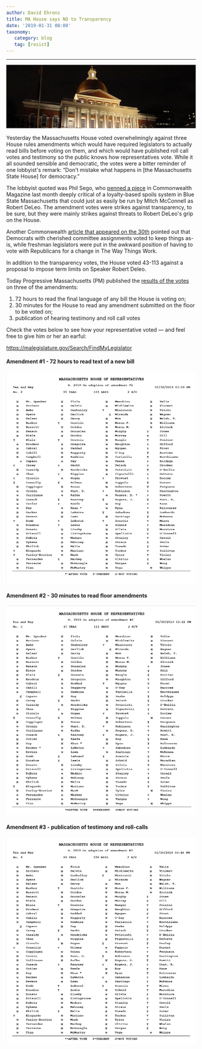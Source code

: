 ```yaml
---
author: David Ehrens
title: MA House says NO to Transparency
date: '2019-01-31 08:00'
taxonomy:
   category: blog
   tag: [resist]
---
```

---

![](ma-statehouse.jpg)

Yesterday the Massachusetts House voted overwhelmingly against three House rules amendments which would have required legislators to actually read bills before voting on them, and which would have published roll call votes and testimony so the public knows how representatives vote. While it all sounded sensible and democratic, the votes were a bitter reminder of one lobbyist's remark: “Don’t mistake what happens in [the Massachusetts State  House] for democracy.” 

The lobbyist quoted was Phil Sego, who [penned a piece](https://commonwealthmagazine.org/opinion/ex-lobbyist-reveals-how-the-house-really-works/) in Commonwealth Magazine last month deeply critical of a loyalty-based spoils system in Blue State Massachusetts that could just as easily be run by Mitch McConnell as Robert DeLeo. The amendment votes were strikes against transparency, to be sure, but they were mainly strikes against threats to Robert DeLeo's grip on the House.

Another Commonwealth [article that appeared on the 30th](https://commonwealthmagazine.org/politics/rules-debate-spirited-but-almost-nothing-changes/) pointed out that Democrats with cherished committee assignments voted to keep things as-is, while freshman legislators were put in the awkward position of having to vote with Republicans for a change in The Way Things Work.

In addition to the transparency votes, the House voted 43-113 against a proposal to impose term limits on Speaker Robert Deleo.

Today Progressive Massachusetts (PM) published the [results of the votes](https://www.progressivemass.com/house-transparency-2019) on three of the amendments:

1. 72 hours to read the final language of any bill the House is voting on;
2. 30 minutes for the House to read any amendment submitted on the floor to be voted on;
3. publication of hearing testimony and roll call votes

Check the votes below to see how your representative voted — and feel free to give him or her an earful:

https://malegislature.gov/Search/FindMyLegislator

#### Amendment #1 - 72 hours to read text of a new bill

![](amend-1.png)

#### Amendment #2 - 30 minutes to read floor amendments

![](amend-2.png)

#### Amendment #3 - publication of testimony and roll-calls

![](amend-3.png)

